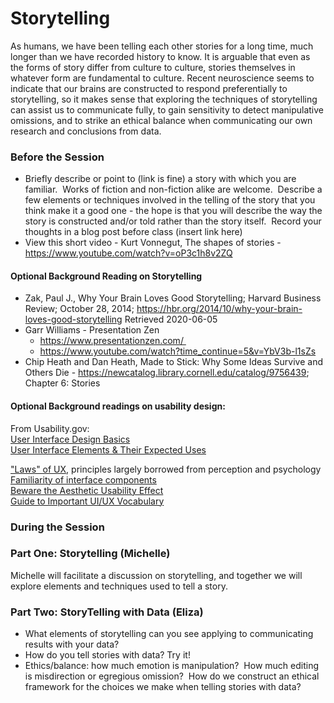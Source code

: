 # Storytelling
As humans, we have been telling each other stories for a long time, much longer than we have recorded history to know.  It is arguable that even as the forms of story differ from culture to culture, stories themselves in whatever form are fundamental to culture.  Recent neuroscience seems to indicate that our brains are constructed to respond preferentially to storytelling, so it makes sense that exploring the techniques of storytelling can assist us to communicate fully, to gain sensitivity to detect manipulative omissions, and to strike an ethical balance when communicating our own research and conclusions from data.  
 
### Before the Session
 * Briefly describe or point to (link is fine) a story with which you are familiar.  Works of fiction and non-fiction alike are welcome.  Describe a few elements or techniques involved in the telling of the story that you think make it a good one - the hope is that you will describe the way the story is constructed and/or told rather than the story itself.  Record your thoughts in a blog post before class (insert link here) 
 * View this short video - Kurt Vonnegut, The shapes of stories - https://www.youtube.com/watch?v=oP3c1h8v2ZQ
 
 
#### Optional Background Reading on Storytelling
* Zak, Paul J., Why Your Brain Loves Good Storytelling; Harvard Business Review; October 28, 2014; https://hbr.org/2014/10/why-your-brain-loves-good-storytelling Retrieved 2020-06-05
* Garr Williams - Presentation Zen 
  * https://www.presentationzen.com/ 
  * https://www.youtube.com/watch?time_continue=5&v=YbV3b-l1sZs
* Chip Heath and Dan Heath, Made to Stick: Why Some Ideas Survive and Others Die - https://newcatalog.library.cornell.edu/catalog/9756439; Chapter 6: Stories

#### Optional Background readings on usability design:  
From Usability.gov:  
[User Interface Design Basics]( https://www.usability.gov/what-and-why/user-interface-design.html)  
[User Interface Elements & Their Expected Uses](https://www.usability.gov/how-to-and-tools/methods/user-interface-elements.html)  

["Laws" of UX](https://lawsofux.com/), principles largely borrowed from perception and psychology  
[Familiarity of interface components](https://www.nngroup.com/articles/match-system-real-world/)  
[Beware the Aesthetic Usability Effect]( https://www.nngroup.com/articles/aesthetic-usability-effect/)  
[Guide to Important UI/UX Vocabulary](https://djangostars.com/blog/ui-ux-terms-everyone-should-know/)  

### During the Session

### Part One: Storytelling (Michelle) 
Michelle will facilitate a discussion on storytelling, and together we will explore elements and techniques used to tell a story.  

### Part Two: StoryTelling with Data (Eliza)   

* What elements of storytelling can you see applying to communicating results with your data?
* How do you tell stories with data? Try it!  
* Ethics/balance: how much emotion is manipulation?  How much editing is misdirection or egregious omission?  How do we construct an ethical framework for the choices we make when telling stories with data?   



